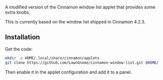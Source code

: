 A modified version of the Cinnamon window list applet that provides some extra
knobs.

This is currently based on the window list shipped in Cinnamon 4.2.3.

## Installation

Get the code:

```sh
mkdir -p HOME/.local/share/cinnamon/applets
git clone https://github.com/LawnGnome/cinnamon-window-list.git $HOME/.local/share/cinnamon/applets/window-list@adamharvey.name
```

Then enable it in the applet configuration and add it to a panel.
